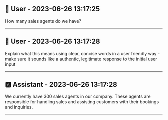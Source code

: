 
## 👤 User - 2023-06-26 13:17:25

How many sales agents do we have?

---

## 👤 User - 2023-06-26 13:17:28

Explain what this means using clear, concise words in a user friendly way - make sure it sounds like a authentic, legitimate response to the initial user input

---

## 🅰️ Assistant - 2023-06-26 13:17:28

We currently have 300 sales agents in our company. These agents are responsible for handling sales and assisting customers with their bookings and inquiries.

---
